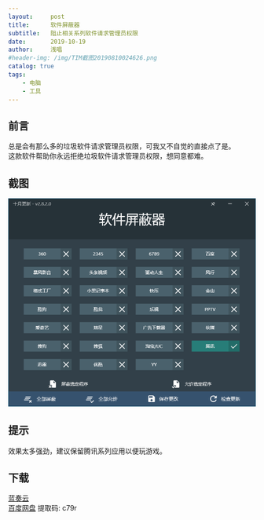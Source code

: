 ```yaml
---
layout:     post
title:      软件屏蔽器
subtitle:   阻止相关系列软件请求管理员权限
date:       2019-10-19
author:     浅唱
#header-img: /img/TIM截图20190810024626.png
catalog: true
tags:
    - 电脑
    - 工具
---
```


## 前言
总是会有那么多的垃圾软件请求管理员权限，可我又不自觉的直接点了是。    
这款软件帮助你永远拒绝垃圾软件请求管理员权限，想同意都难。    

## 截图
![QQ拼音截图20191019004600.png](/img/QQ拼音截图20191019004600.png)

## 提示
效果太多强劲，建议保留腾讯系列应用以便玩游戏。    

## 下载 
[蓝奏云](https://www.lanzous.com/i6upxsh)            
[百度网盘](https://pan.baidu.com/s/1hB6r2qSFRRN6LTjmi3DEcw&shfl=shareset) 提取码: c79r        
  
      
